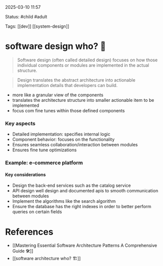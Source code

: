 2025-03-10 11:57

Status: #child #adult 

Tags: [[dev]] [[system-design]]

# software design who? 🎨
> Software design (often called detailed design) focuses on how those individual components or modules are implemented in the actual structure.

> Design translates the abstract architecture into actionable implementation details that developers can build.

- more like a granular view of the components
- translates the architecture structure into smaller actionable item to be implemented
- focus com fine tunes within those defined components



### Key aspects

- Detailed implementation: specifies internal logic
- Component behavior: focuses on the functionality
- Ensures seamless collaboration/interaction between modules
- Ensures fine tune optimizations



### Example: e-commerce platform

#### Key considerations

- Design the back-end services such as the catalog service
- API design well design and documented apis to smooth communication between modules
- Implement the algorithms like the search algorithm
- Ensure the database has the right indexes in order to better perform queries on certain fields

# References

- [[Mastering Essential Software Architecture Patterns A Comprehensive Guide 🛠️]]
- [[software architecture who? 🏗️]]